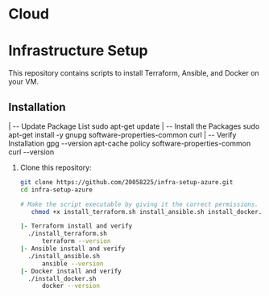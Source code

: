 # Cloud
# Infrastructure Setup

This repository contains scripts to install Terraform, Ansible, and Docker on your VM.

## Installation
   | -- Update Package List
      sudo apt-get update
   | -- Install the Packages
      sudo apt-get install -y gnupg software-properties-common curl
   | -- Verify Installation
      gpg --version
      apt-cache policy software-properties-common
      curl --version

1. Clone this repository:
   ```bash
   git clone https://github.com/20058225/infra-setup-azure.git
   cd infra-setup-azure

   # Make the script executable by giving it the correct permissions. 
      chmod +x install_terraform.sh install_ansible.sh install_docker.s

   |- Terraform install and verify 
     ./install_terraform.sh
         terraform --version
   |- Ansible install and verify 
     ./install_ansible.sh
         ansible --version
   |- Docker install and verify 
     ./install_docker.sh
         docker --version
 
   
